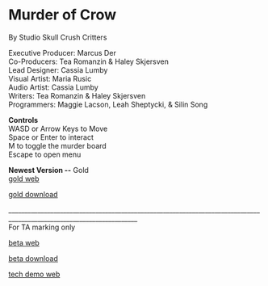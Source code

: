 # Murder of Crow
By Studio Skull Crush Critters

Executive Producer: Marcus Der <br>
Co-Producers: Tea Romanzin & Haley Skjersven <br>
Lead Designer: Cassia Lumby <br>
Visual Artist: Maria Rusic <br>
Audio Artist: Cassia Lumby <br>
Writers: Tea Romanzin & Haley Skjersven <br>
Programmers: Maggie Lacson, Leah Sheptycki, & Silin Song <br>

**Controls** <br>
WASD or Arrow Keys to Move <br>
Space or Enter to  interact <br>
M to toggle the murder board <br>
Escape to open menu <br>

**Newest Version --** Gold <br>
[gold web](Gold_v2/index.html)

[gold download](Gold_v2.zip)

______________________________________________________________________________________________________________________ <br>
For TA marking only

[beta web](Beta_v2/index.html) 

[beta download](Beta_v2.zip)

[tech demo web](tech_demo_v2/index.html) 
